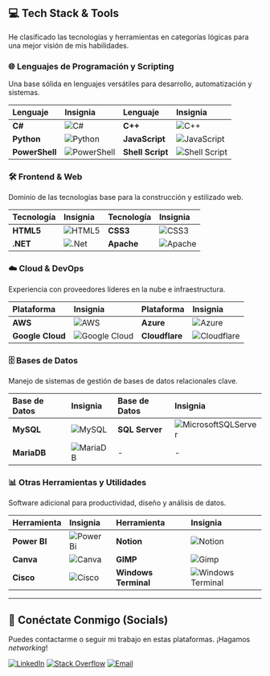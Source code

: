## 💻 Tech Stack & Tools

He clasificado las tecnologías y herramientas en categorías lógicas para una mejor visión de mis habilidades.

### 🌐 Lenguajes de Programación y Scripting
Una base sólida en lenguajes versátiles para desarrollo, automatización y sistemas.

| Lenguaje | Insignia | Lenguaje | Insignia |
| :--- | :--- | :--- | :--- |
| **C#** | ![C#](https://img.shields.io/badge/c%23-%23239120.svg?style=flat-square&logo=csharp&logoColor=white) | **C++** | ![C++](https://img.shields.io/badge/c++-%2300599C.svg?style=flat-square&logo=c%2B%2B&logoColor=white) |
| **Python** | ![Python](https://img.shields.io/badge/python-3670A0?style=flat-square&logo=python&logoColor=ffdd54) | **JavaScript** | ![JavaScript](https://img.shields.io/badge/javascript-%23323330.svg?style=flat-square&logo=javascript&logoColor=%23F7DF1E) |
| **PowerShell** | ![PowerShell](https://img.shields.io/badge/PowerShell-%235391FE.svg?style=flat-square&logo=powershell&logoColor=white) | **Shell Script** | ![Shell Script](https://img.shields.io/badge/shell_script-%23121011.svg?style=flat-square&logo=gnu-bash&logoColor=white) |

### 🛠️ Frontend & Web
Dominio de las tecnologías base para la construcción y estilizado web.

| Tecnología | Insignia | Tecnología | Insignia |
| :--- | :--- | :--- | :--- |
| **HTML5** | ![HTML5](https://img.shields.io/badge/html5-%23E34F26.svg?style=flat-square&logo=html5&logoColor=white) | **CSS3** | ![CSS3](https://img.shields.io/badge/css3-%231572B6.svg?style=flat-square&logo=css3&logoColor=white) |
| **.NET** | ![.Net](https://img.shields.io/badge/.NET-5C2D91?style=flat-square&logo=.net&logoColor=white) | **Apache** | ![Apache](https://img.shields.io/badge/apache-%23D42029.svg?style=flat-square&logo=apache&logoColor=white) |

### ☁️ Cloud & DevOps
Experiencia con proveedores líderes en la nube e infraestructura.

| Plataforma | Insignia | Plataforma | Insignia |
| :--- | :--- | :--- | :--- |
| **AWS** | ![AWS](https://img.shields.io/badge/AWS-%23FF9900.svg?style=flat-square&logo=amazon-aws&logoColor=white) | **Azure** | ![Azure](https://img.shields.io/badge/azure-%230072C6.svg?style=flat-square&logo=microsoftazure&logoColor=white) |
| **Google Cloud** | ![Google Cloud](https://img.shields.io/badge/GoogleCloud-%234285F4.svg?style=flat-square&logo=google-cloud&logoColor=white) | **Cloudflare** | ![Cloudflare](https://img.shields.io/badge/Cloudflare-F38020?style=flat-square&logo=Cloudflare&logoColor=white) |

### 🗄️ Bases de Datos
Manejo de sistemas de gestión de bases de datos relacionales clave.

| Base de Datos | Insignia | Base de Datos | Insignia |
| :--- | :--- | :--- | :--- |
| **MySQL** | ![MySQL](https://img.shields.io/badge/mysql-4479A1.svg?style=flat-square&logo=mysql&logoColor=white) | **SQL Server** | ![MicrosoftSQLServer](https://img.shields.io/badge/Microsoft%20SQL%20Server-CC2927?style=flat-square&logo=microsoft%20sql%20server&logoColor=white) |
| **MariaDB** | ![MariaDB](https://img.shields.io/badge/MariaDB-003545?style=flat-square&logo=mariadb&logoColor=white) | - | - |

### 📊 Otras Herramientas y Utilidades
Software adicional para productividad, diseño y análisis de datos.

| Herramienta | Insignia | Herramienta | Insignia |
| :--- | :--- | :--- | :--- |
| **Power BI** | ![Power Bi](https://img.shields.io/badge/power_bi-F2C811?style=flat-square&logo=powerbi&logoColor=black) | **Notion** | ![Notion](https://img.shields.io/badge/Notion-%23000000.svg?style=flat-square&logo=notion&logoColor=white) |
| **Canva** | ![Canva](https://img.shields.io/badge/Canva-%2300C4CC.svg?style=flat-square&logo=Canva&logoColor=white) | **GIMP** | ![Gimp](https://img.shields.io/badge/Gimp-657D8B?style=flat-square&logo=gimp&logoColor=FFFFFF) |
| **Cisco** | ![Cisco](https://img.shields.io/badge/cisco-%23049fd9.svg?style=flat-square&logo=cisco&logoColor=black) | **Windows Terminal** | ![Windows Terminal](https://img.shields.io/badge/Windows%20Terminal-%234D4D4D.svg?style=flat-square&logo=windows-terminal&logoColor=white) |

---

## 🔗 Conéctate Conmigo (Socials)
Puedes contactarme o seguir mi trabajo en estas plataformas. ¡Hagamos *networking*!

[![LinkedIn](https://img.shields.io/badge/LinkedIn-%230077B5.svg?style=for-the-badge&logo=linkedin&logoColor=white)](https://www.linkedin.com/in/germ%C3%A1n-%C3%A1lvarez-chermanne/) 
[![Stack Overflow](https://img.shields.io/badge/-Stackoverflow-FE7A16?style=for-the-badge&logo=stack-overflow&logoColor=white)](https://stackoverflow.com/users/26895761/germ%c3%a1n-%c3%81lvarez-chermanne) 
[![Email](https://img.shields.io/badge/Email-D14836?style=for-the-badge&logo=gmail&logoColor=white)](mailto:germanalvarez534@gmail.com) 
